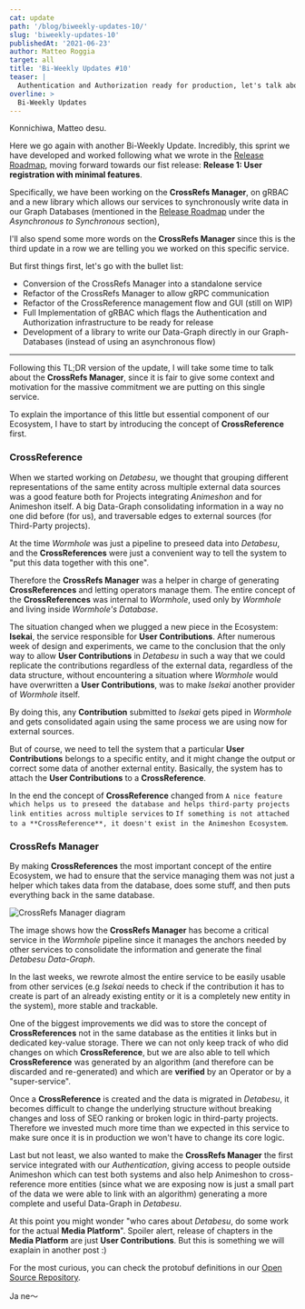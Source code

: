 ```yaml
---
cat: update
path: '/blog/biweekly-updates-10/'
slug: 'biweekly-updates-10'
publishedAt: '2021-06-23'
author: Matteo Roggia
target: all
title: 'Bi-Weekly Updates #10'
teaser: |
  Authentication and Authorization ready for production, let's talk about the CrossRefs Manager and the reason behind the commitment on this service
overline: >
  Bi-Weekly Updates
---
```


Konnichiwa, Matteo desu.

Here we go again with another Bi-Weekly Update.
Incredibly, this sprint we have developed and worked following what we wrote in the [Release Roadmap](/blog/release-roadmap-media-platform-2021/), moving forward towards our fist release: **Release 1: User registration with minimal features**.

Specifically, we have been working on the **CrossRefs Manager**, on gRBAC and a new library which allows our services to synchronously write data in our Graph Databases (mentioned in the [Release Roadmap](/blog/release-roadmap-media-platform-2021/) under the *Asynchronous to Synchronous* section),

I'll also spend some more words on the **CrossRefs Manager** since this is the third update in a row we are telling you we worked on this specific service.

But first things first, let's go with the bullet list:

- Conversion of the CrossRefs Manager into a standalone service
- Refactor of the CrossRefs Manager to allow gRPC communication
- Refactor of the CrossReference management flow and GUI (still on WIP)
- Full Implementation of gRBAC which flags the Authentication and Authorization infrastructure to be ready for release
- Development of a library to write our Data-Graph directly in our Graph-Databases (instead of using an asynchronous flow)


------------

Following this TL;DR version of the update, I will take some time to talk about the **CrossRefs Manager**, since it is fair to give some context and motivation for the massive commitment we are putting on this single service.

To explain the importance of this little but essential component of our Ecosystem, I have to start by introducing the concept of  **CrossReference** first.

### CrossReference

When we started working on *Detabesu*, we thought that grouping different representations of the same entity across multiple external data sources was a good feature both for Projects integrating *Animeshon* and for Animeshon itself.
A big Data-Graph consolidating information in a way no one did before (for us), and traversable edges to external sources (for Third-Party projects).

At the time *Wormhole* was just a pipeline to preseed data into *Detabesu*, and the **CrossReferences** were just a convenient way to tell the system to "put this data together with this one".

Therefore the **CrossRefs Manager** was a helper in charge of generating **CrossReferences** and letting operators manage them. The entire concept of the **CrossReferences** was internal to *Wormhole*, used only by *Wormhole* and living inside *Wormhole's Database*.

The situation changed when we plugged a new piece in the Ecosystem: **Isekai**, the service responsible for **User Contributions**.
After numerous week of design and experiments, we came to the conclusion that the only way to allow **User Contributions** in *Detabesu* in such a way that we could replicate the contributions regardless of the external data, regardless of the data structure, without encountering a situation where *Wormhole* would have overwritten a **User Contributions**, was to make *Isekai* another provider of *Wormhole* itself.

By doing this, any **Contribution** submitted to *Isekai* gets piped in *Wormhole* and gets consolidated again using the same process we are using now for external sources.

But of course, we need to tell the system that a particular **User Contributions** belongs to a specific entity, and it might change the output or correct some data of another external entity. Basically, the system has to attach the **User Contributions** to a **CrossReference**.

In the end the concept of **CrossReference** changed from `A nice feature which helps us to preseed the database and helps third-party projects link entities across multiple services` to `If something is not attached to a **CrossReference**, it doesn't exist in the Animeshon Ecosystem`.

### CrossRefs Manager

By making **CrossReferences** the most important concept of the entire Ecosystem, we had to ensure that the service managing them was not just a helper which takes data from the database, does some stuff, and then puts everything back in the same database.

![CrossRefs Manager diagram](/blog/2021-06-23-biweekly-updates-10/crossrefs-manager-diagram.svg)

The image shows how the **CrossRefs Manager** has become a critical service in the *Wormhole* pipeline since it manages the anchors needed by other services to consolidate the information and generate the final *Detabesu Data-Graph*.

In the last weeks, we rewrote almost the entire service to be easily usable from other services (e.g *Isekai* needs to check if the contribution it has to create is part of an already existing entity or it is a completely new entity in the system), more stable and trackable.

One of the biggest improvements we did was to store the concept of **CrossReferences** not in the same database as the entities it links but in dedicated key-value storage. There we can not only keep track of who did changes on which **CrossReference**, but we are also able to tell which **CrossReference** was generated by an algorithm (and therefore can be discarded and re-generated) and which are **verified** by an Operator or by a "super-service".

Once a **CrossReference** is created and the data is migrated in *Detabesu*, it becomes difficult to change the underlying structure without breaking changes and loss of SEO ranking or broken logic in third-party projects. Therefore we invested much more time than we expected in this service to make sure once it is in production we won't have to change its core logic.

Last but not least, we also wanted to make the **CrossRefs Manager** the first service integrated with our *Authentication*, giving access to people outside Animeshon which can test both systems and also help Animeshon to cross-reference more entities (since what we are exposing now is just a small part of the data we were able to link with an algorithm) generating a more complete and useful Data-Graph in *Detabesu*.

At this point you might wonder "who cares about *Detabesu*, do some work for the actual **Media Platform**". Spoiler alert, release of chapters in the **Media Platform** are just **User Contributions**. But this is something we will exaplain in another post :)

For the most curious, you can check the protobuf definitions in our [Open Source Repository](https://github.com/animeapis/animeapis/tree/master/animeshon/crossrefs/v1alpha1).

Ja ne～
